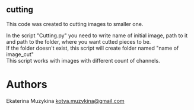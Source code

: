 ## cutting

This code was created to cutting images to smaller one. 

In the script "Cutting.py" you need to write name of initial image, path to it and path to the folder, where you want cutted pieces to be.\
If the folder doesn't exist, this script will create folder named "name of image_cut"\
This script works with images with different count of channels.

# Authors
Ekaterina Muzykina kotya.muzykina@gmail.com
